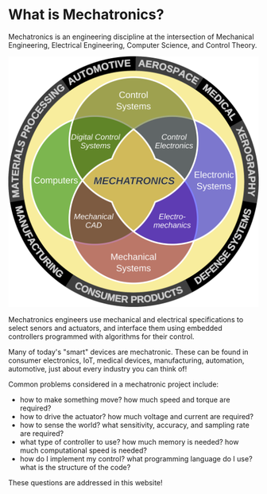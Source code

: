 # What is Mechatronics?

Mechatronics is an engineering discipline at the intersection of Mechanical Engineering, Electrical Engineering, Computer Science, and Control Theory.  

![Mechatronics Diagram](images/mechatronics.svg)

Mechatronics engineers use mechanical and electrical specifications to select senors and actuators, and interface them using embedded controllers programmed with algorithms for their control.  

Many of today's "smart" devices are mechatronic. These can be found in consumer electronics, IoT, medical devices, manufacturing, automation, automotive, just about every industry you can think of!  

Common problems considered in a mechatronic project include:
* how to make something move? how much speed and torque are required?
* how to drive the actuator? how much voltage and current are required?
* how to sense the world? what sensitivity, accuracy, and sampling rate are required?
* what type of controller to use? how much memory is needed? how much computational speed is needed?
* how do I implement my control? what programming language do I use? what is the structure of the code?

These questions are addressed in this website!